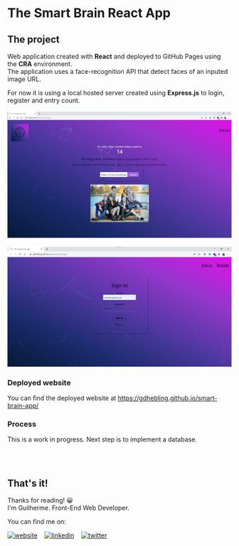 # The Smart Brain React App

## The project

Web application created with **React** and deployed to GitHub Pages using the **CRA** environment.  
The application uses a face-recognition API that detect faces of an inputed image URL.

For now it is using a local hosted server created using **Express.js** to login, register and entry count.
<br /><br />
<a href="https://gdhebling.github.io/smart-brain-app/" alt="Website Screenshot">![Website Screenshot](src/assets/web-app-screenshot.png)</a>
<br /><br />
<a href="https://gdhebling.github.io/smart-brain-app/" alt="Website Login Screenshot">![Website Screenshot](src/assets/web-app-screenshot-signin.png)</a>

### Deployed website

You can find the deployed website at https://gdhebling.github.io/smart-brain-app/

### Process

This is a work in progress. Next step is to implement a database.

<br /><br />

## That's it!

Thanks for reading! 😀 <br />
I'm Guilherme. Front-End Web Developer. <br />

<p align="left">

You can find me on: <br />

<a href="https://gdhebling.com"><img alt="website" width="26px" src="https://www.flaticon.com/svg/static/icons/svg/1828/1828555.svg" /></a>
&nbsp;&nbsp;
<a href="https://www.linkedin.com/in/gdhebling/"><img alt="linkedin" width="26px" src="https://image.flaticon.com/icons/svg/1383/1383262.svg" /></a>
&nbsp;&nbsp;
<a href="https://twitter.com/gdhebling"><img alt="twitter" width="26px" src="https://image.flaticon.com/icons/svg/1383/1383265.svg" /></a>

</p>

